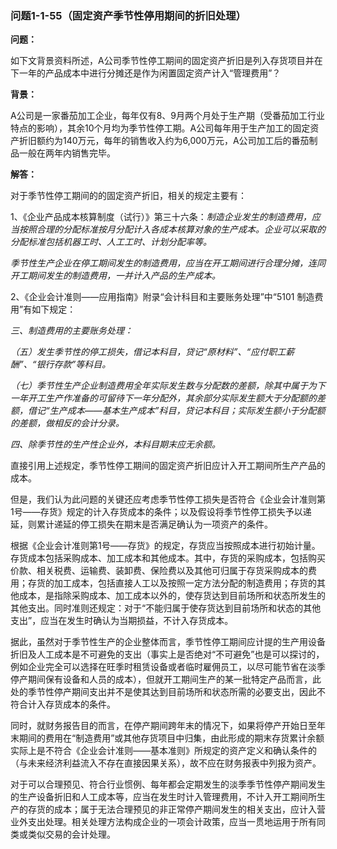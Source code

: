 ### 问题1-1-55（固定资产季节性停用期间的折旧处理）

**问题：**

如下文背景资料所述，A公司季节性停工期间的固定资产折旧是列入存货项目并在下一年的产品成本中进行分摊还是作为闲置固定资产计入“管理费用”？

**背景：**

A公司是一家番茄加工企业，每年仅有8、9月两个月处于生产期（受番茄加工行业特点的影响），其余10个月均为季节性停工期。A公司每年用于生产加工的固定资产折旧额约为140万元，每年的销售收入约为6,000万元，A公司加工后的番茄制品一般在两年内销售完毕。

**解答：**

对于季节性停工期间的的固定资产折旧，相关的规定主要有：

1、《企业产品成本核算制度（试行）》第三十六条：*制造企业发生的制造费用，应当按照合理的分配标准按月分配计入各成本核算对象的生产成本。企业可以采取的分配标准包括机器工时、人工工时、计划分配率等。*

*季节性生产企业在停工期间发生的制造费用，应当在开工期间进行合理分摊，连同开工期间发生的制造费用，一并计入产品的生产成本。*

2、《企业会计准则——应用指南》附录“会计科目和主要账务处理”中“5101
制造费用”有如下规定：

*三、制造费用的主要账务处理：*

*（五）发生季节性的停工损失，借记本科目，贷记“原材料”、“应付职工薪酬”、“银行存款”等科目。*

*（七）季节性生产企业制造费用全年实际发生数与分配数的差额，除其中属于为下一年开工生产作准备的可留待下一年分配外，其余部分实际发生额大于分配额的差额，借记“生产成本——基本生产成本”科目，贷记本科目；实际发生额小于分配额的差额，做相反的会计分录。*

*四、除季节性的生产性企业外，本科目期末应无余额。*

直接引用上述规定，季节性停工期间的固定资产折旧应计入开工期间所生产产品的成本。

但是，我们认为此问题的关键还应考虑季节性停工损失是否符合《企业会计准则第1号——存货》规定的计入存货成本的条件；以及假设将季节性停工损失予以递延，则累计递延的停工损失在期末是否满足确认为一项资产的条件。

根据《企业会计准则第1号——存货》的规定，存货应当按照成本进行初始计量。存货成本包括采购成本、加工成本和其他成本。其中，存货的采购成本，包括购买价款、相关税费、运输费、装卸费、保险费以及其他可归属于存货采购成本的费用；存货的加工成本，包括直接人工以及按照一定方法分配的制造费用；存货的其他成本，是指除采购成本、加工成本以外的，使存货达到目前场所和状态所发生的其他支出。同时准则还规定：对于“不能归属于使存货达到目前场所和状态的其他支出”，应当在发生时确认为当期损益，不计入存货成本。

据此，虽然对于季节性生产的企业整体而言，季节性停工期间应计提的生产用设备折旧及人工成本是不可避免的支出（事实上是否绝对“不可避免”也是可以探讨的，例如企业完全可以选择在旺季时租赁设备或者临时雇佣员工，以尽可能节省在淡季停产期间保有设备和人员的成本），但就开工期间生产的某一批特定产品而言，此处的季节性停产期间支出并不是使其达到目前场所和状态所需的必要支出，因此不符合计入存货成本的条件。

同时，就财务报告目的而言，在停产期间跨年末的情况下，如果将停产开始日至年末期间的费用在“制造费用”或其他存货项目中归集，由此形成的期末存货累计余额实际上是不符合《企业会计准则——基本准则》所规定的资产定义和确认条件的（与未来经济利益流入不存在直接因果关系），故不应在财务报表中列报为资产。

对于可以合理预见、符合行业惯例、每年都会定期发生的淡季季节性停产期间发生的生产设备折旧和人工成本等，应当在发生时计入管理费用，不计入开工期间所生产的存货的成本；属于无法合理预见的非正常停产期间发生的相关支出，应计入营业外支出处理。相关处理方法构成企业的一项会计政策，应当一贯地运用于所有同类或类似交易的会计处理。